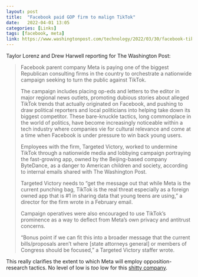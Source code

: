 ```yaml
---
layout: post
title:  "Facebook paid GOP firm to malign TikTok"
date:   2022-04-01 13:05
categories: [Links]
tags: [facebook, meta]
link: https://www.washingtonpost.com/technology/2022/03/30/facebook-tiktok-targeted-victory/
---
```


Taylor Lorenz and Drew Harwell reporting for The Washington Post:

>Facebook parent company Meta is paying one of the biggest Republican consulting firms in the country to orchestrate a nationwide campaign seeking to turn the public against TikTok.
>
>The campaign includes placing op-eds and letters to the editor in major regional news outlets, promoting dubious stories about alleged TikTok trends that actually originated on Facebook, and pushing to draw political reporters and local politicians into helping take down its biggest competitor. These bare-knuckle tactics, long commonplace in the world of politics, have become increasingly noticeable within a tech industry where companies vie for cultural relevance and come at a time when Facebook is under pressure to win back young users.
>
>Employees with the firm, Targeted Victory, worked to undermine TikTok through a nationwide media and lobbying campaign portraying the fast-growing app, owned by the Beijing-based company ByteDance, as a danger to American children and society, according to internal emails shared with The Washington Post.
>
>Targeted Victory needs to “get the message out that while Meta is the current punching bag, TikTok is the real threat especially as a foreign owned app that is #1 in sharing data that young teens are using,” a director for the firm wrote in a February email.
>
>Campaign operatives were also encouraged to use TikTok’s prominence as a way to deflect from Meta’s own privacy and antitrust concerns.
>
>“Bonus point if we can fit this into a broader message that the current bills/proposals aren’t where [state attorneys general] or members of Congress should be focused,” a Targeted Victory staffer wrote.

This really clarifies the extent to which Meta will employ opposition-research tactics. No level of low is *too* low for this [shitty company](https://www.washingtonpost.com/technology/2021/10/25/what-are-the-facebook-papers/).
